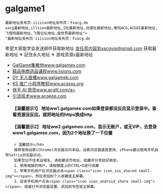 # galgame1

    最新地址发布页-iiision地址发布页：Fxacg.de
    xacg最新地址,illsion最新地址,I社最新地址,动漫社最新地址,嗷呜ACG,ACGEE最新地址,飞雪网最新地址,飞雪论坛地址,盘世界最新地址">
    "最新地址发布页-iiision地址发布页：Fxacg.de
希望大家能学会发送邮件获取新地址
发任意内容到xacgvip@gmail.com 获取最新地址
✈ 記住永久地址
✈ 游戏资源z最新地址</h4>
        <ul>
          <li><a href="http://www.galgamev.com" target="_blank">GalGame集散地www.galgamev.com</a></li>
          <li><a href="http://www.iisions.com" target="_blank">精品电商选品课程www.iisions.com</a></li>
          <li><a href="http://www.galgameb.com" target="_blank">DY 无人直播www.galgameb.com</a></li>
          <li><a href="http://www.acgsss.org" target="_blank">KS 推广小程序教程www.acgsss.org</a></li>
          <li><a href="http://www.acglll.com" target="_blank">快手 AI 带货www.acglll.com/a></li>
          <li><a href="http://www.acgeee.com" target="_blank">引流技术www.acgeee.com</a></li>
          <h4 class="title">【温馨提示1】 地址ww1.galgamee.com如果登录都没反应显示登录中。查看资源没反应。就把地址的https换成http</h4>
          <h4 class="title">【温馨提示2】 地址ww2.galgameo.com，显示无账户，或无VIP，去登录www1.galgamee.com，因为2个地址换了一下位置</h4>
        </ul>
     
        ✐ 溫馨提示</h4>
        推荐使用谷歌(Chrome)浏览器访问本站，谷歌浏览器速度更快，iPhone建议使用手机自带Safria浏览器访问。
        如果您记不住本站域名，请收藏该页地址，收藏并分享给好朋友。
        1、使用电脑的用户，请按键盘上的CTRL+D进行收藏
        2、苹果手机用户在浏览器点击<span class="icon icon_ios_shared small-img"></span>，然后添加到个人收藏或主屏幕。
        3、安卓手机用户点击<span class="icon icon_android_share small-img"></span>，或者打开浏览器设置，添加到书签或主屏幕。
  
